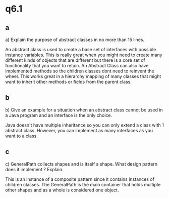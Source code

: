 # q6.1

## a
a) Explain the purpose of abstract classes in no more than 15 lines.

An abstract class is used to create a base set of interfaces with possible instance variables. 
This is really great when you might need to create many different kinds of objects that are different 
but there is a core set of functionality that you want to retain. An Abstract Class can also have implemented
methods so the children classes dont need to reinvent the wheel. This works great in a hierarchy mapping
of many classes that might want to inherit other methods or fields from the parent class.
 
## b
b) Give an example for a situation when an abstract class cannot be used 
in a Java program and an interface is the only choice.

Java doesn't have multiple inheritance so you can only extend a class with 1 abstract class. 
However, you can implement as many interfaces as you want to a class.

## c
c) GeneralPath collects shapes and is itself a shape. What design pattern does
it implement ? Explain.

This is an instance of a composite pattern since it contains instances of children classes. 
The GeneralPath is the main container that holds multiple other shapes and as a whole is considered
one object.